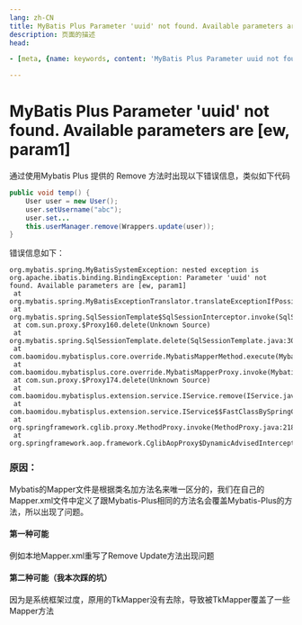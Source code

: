 ```yaml
---
lang: zh-CN   
title: MyBatis Plus Parameter 'uuid' not found. Available parameters are [ew, param1]  
description: 页面的描述  
head:

- [meta, {name: keywords, content: 'MyBatis Plus Parameter uuid not found. Available parameters are [ew, param1]'}]

---
```


# MyBatis Plus Parameter 'uuid' not found. Available parameters are [ew, param1]

通过使用Mybatis Plus 提供的 Remove 方法时出现以下错误信息，类似如下代码

```java
public void temp() {
    User user = new User();
    user.setUsername("abc");
    user.set...
    this.userManager.remove(Wrappers.update(user));
}
```

错误信息如下：

```text
org.mybatis.spring.MyBatisSystemException: nested exception is org.apache.ibatis.binding.BindingException: Parameter 'uuid' not found. Available parameters are [ew, param1]
 at org.mybatis.spring.MyBatisExceptionTranslator.translateExceptionIfPossible(MyBatisExceptionTranslator.java:96)
 at org.mybatis.spring.SqlSessionTemplate$SqlSessionInterceptor.invoke(SqlSessionTemplate.java:441)
 at com.sun.proxy.$Proxy160.delete(Unknown Source)
 at org.mybatis.spring.SqlSessionTemplate.delete(SqlSessionTemplate.java:304)
 at com.baomidou.mybatisplus.core.override.MybatisMapperMethod.execute(MybatisMapperMethod.java:70)
 at com.baomidou.mybatisplus.core.override.MybatisMapperProxy.invoke(MybatisMapperProxy.java:96)
 at com.sun.proxy.$Proxy174.delete(Unknown Source)
 at com.baomidou.mybatisplus.extension.service.IService.remove(IService.java:123)
 at com.baomidou.mybatisplus.extension.service.IService$$FastClassBySpringCGLIB$$f8525d18.invoke(<generated>)
 at org.springframework.cglib.proxy.MethodProxy.invoke(MethodProxy.java:218)
 at org.springframework.aop.framework.CglibAopProxy$DynamicAdvisedInterceptor.intercept(CglibAopProxy.java:688)
```

### 原因：

Mybatis的Mapper文件是根据类名加方法名来唯一区分的，我们在自己的Mapper.xml文件中定义了跟Mybatis-Plus相同的方法名会覆盖Mybatis-Plus的方法，所以出现了问题。

#### 第一种可能

例如本地Mapper.xml重写了Remove Update方法出现问题

#### 第二种可能（我本次踩的坑）

因为是系统框架过度，原用的TkMapper没有去除，导致被TkMapper覆盖了一些Mapper方法

<Comment></Comment>
